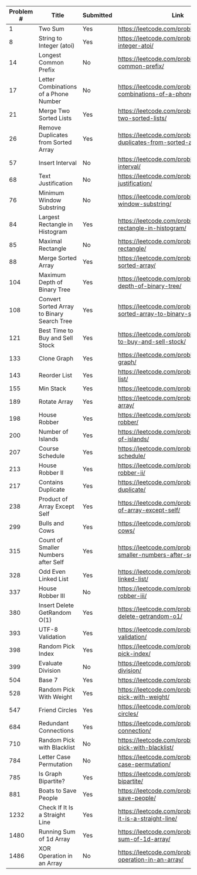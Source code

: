 |Problem #  | Title                                      | Submitted  | Link                                                                        |
| --------- | ------------------------------------------ | ---------- | ----------------------------------------------------------------------------|
|   1       | Two Sum                                    | Yes        | https://leetcode.com/problems/two-sum/                                      |
|   8       | String to Integer (atoi)                   | Yes        | https://leetcode.com/problems/string-to-integer-atoi/                       |
|  14       | Longest Common Prefix                      | No         | https://leetcode.com/problems/longest-common-prefix/                        |
|  17       | Letter Combinations of a Phone Number      | No         | https://leetcode.com/problems/letter-combinations-of-a-phone-number/        |
|  21       | Merge Two Sorted Lists                     | Yes        | https://leetcode.com/problems/merge-two-sorted-lists/                       |
|  26       | Remove Duplicates from Sorted Array        | Yes        | https://leetcode.com/problems/remove-duplicates-from-sorted-array/          |
|  57       | Insert Interval                            | No         | https://leetcode.com/problems/insert-interval/                              |
|  68       | Text Justification                         | No         | https://leetcode.com/problems/text-justification/                           |
|  76       | Minimum Window Substring                   | No         | https://leetcode.com/problems/minimum-window-substring/                     |
|  84       | Largest Rectangle in Histogram             | Yes        | https://leetcode.com/problems/largest-rectangle-in-histogram/               |
|  85       | Maximal Rectangle                          | No         | https://leetcode.com/problems/maximal-rectangle/                            |
|  88       | Merge Sorted Array                         | Yes        | https://leetcode.com/problems/merge-sorted-array/                           |
| 104       | Maximum Depth of Binary Tree               | Yes        | https://leetcode.com/problems/maximum-depth-of-binary-tree/                 |
| 108       | Convert Sorted Array to Binary Search Tree | Yes        | https://leetcode.com/problems/convert-sorted-array-to-binary-search-tree/   |
| 121       | Best Time to Buy and Sell Stock            | Yes        | https://leetcode.com/problems/best-time-to-buy-and-sell-stock/              |
| 133       | Clone Graph                                | Yes        | https://leetcode.com/problems/clone-graph/                                  |
| 143       | Reorder List                               | Yes        | https://leetcode.com/problems/reorder-list/                                 |
| 155       | Min Stack                                  | Yes        | https://leetcode.com/problems/min-stack/                                    |
| 189       | Rotate Array                               | Yes        | https://leetcode.com/problems/rotate-array/                                 |
| 198       | House Robber                               | Yes        | https://leetcode.com/problems/house-robber/                                 |
| 200       | Number of Islands                          | Yes        | https://leetcode.com/problems/number-of-islands/                            |
| 207       | Course Schedule                            | Yes        | https://leetcode.com/problems/course-schedule/                              |
| 213       | House Robber II                            | Yes        | https://leetcode.com/problems/house-robber-ii/                              |
| 217       | Contains Duplicate                         | Yes        | https://leetcode.com/problems/contains-duplicate/                           |
| 238       | Product of Array Except Self               | Yes        | https://leetcode.com/problems/product-of-array-except-self/                 |
| 299       | Bulls and Cows                             | Yes        | https://leetcode.com/problems/bulls-and-cows/                               |
| 315       | Count of Smaller Numbers after Self        | Yes        | https://leetcode.com/problems/count-of-smaller-numbers-after-self/          |
| 328       | Odd Even Linked List                       | Yes        | https://leetcode.com/problems/odd-even-linked-list/                         |
| 337       | House Robber III                           | No         | https://leetcode.com/problems/house-robber-iii/                             |
| 380       | Insert Delete GetRandom O(1)               | Yes        | https://leetcode.com/problems/insert-delete-getrandom-o1/                   |
| 393       | UTF-8 Validation                           | Yes        | https://leetcode.com/problems/utf-8-validation/                             |
| 398       | Random Pick Index                          | Yes        | https://leetcode.com/problems/random-pick-index/                            |
| 399       | Evaluate Division                          | No         | https://leetcode.com/problems/evaluate-division/                            |
| 504       | Base 7                                     | Yes        | https://leetcode.com/problems/base-7/                                       |
| 528       | Random Pick With Weight                    | Yes        | https://leetcode.com/problems/random-pick-with-weight/                      |
| 547       | Friend Circles                             | Yes        | https://leetcode.com/problems/friend-circles/                               |
| 684       | Redundant Connections                      | Yes        | https://leetcode.com/problems/redundant-connection/                         |
| 710       | Random Pick with Blacklist                 | No         | https://leetcode.com/problems/random-pick-with-blacklist/                   |
| 784       | Letter Case Permutation                    | No         | https://leetcode.com/problems/letter-case-permutation/                      |
| 785       | Is Graph Bipartite?                        | Yes        | https://leetcode.com/problems/is-graph-bipartite/                           |
| 881       | Boats to Save People                       | Yes        | https://leetcode.com/problems/boats-to-save-people/                         |
|1232       | Check If It Is a Straight Line             | Yes        | https://leetcode.com/problems/check-if-it-is-a-straight-line/               |
|1480       | Running Sum of 1d Array                    | Yes        | https://leetcode.com/problems/running-sum-of-1d-array/                      |
|1486       | XOR Operation in an Array                  | No         | https://leetcode.com/problems/xor-operation-in-an-array/                    |